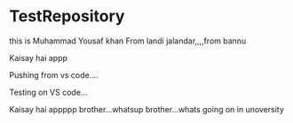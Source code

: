 # TestRepository


this is Muhammad Yousaf khan From landi  jalandar,,,,from bannu
 


Kaisay hai appp

Pushing from vs code....


Testing on VS code...


Kaisay hai appppp brother...whatsup brother...whats going on in unoversity